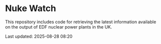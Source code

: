 # Nuke Watch

This repository includes code for retrieving the latest information available on the output of EDF nuclear power plants in the UK.

Last updated: 2025-08-28 08:20
